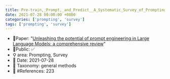 ```yaml
---
title: Pre-train,_Prompt,_and_Predict__A_Systematic_Survey_of_Prompting_Methods_in_Natural_Language_Processing
date: 2021-07-28 00:00:00 +0800
categories: ['prompting', 'survey']
tags: ['prompting', 'survey']
---
```


- 📙Paper: "[Unleashing the potential of prompt engineering in Large Language Models: a comprehensive review](https://www.semanticscholar.org/paper/Unleashing-the-potential-of-prompt-engineering-in-a-Chen-Zhang/595c8d39a6155354fd7d8f62a4441be5c82e68da)"
- 🔑Public: ✅
- ⚲ area: Prompting, Survey
- 📅 Date: 2021-07-28
- 🔎 Taxonomy: general methods
- 📝 #References: 223

